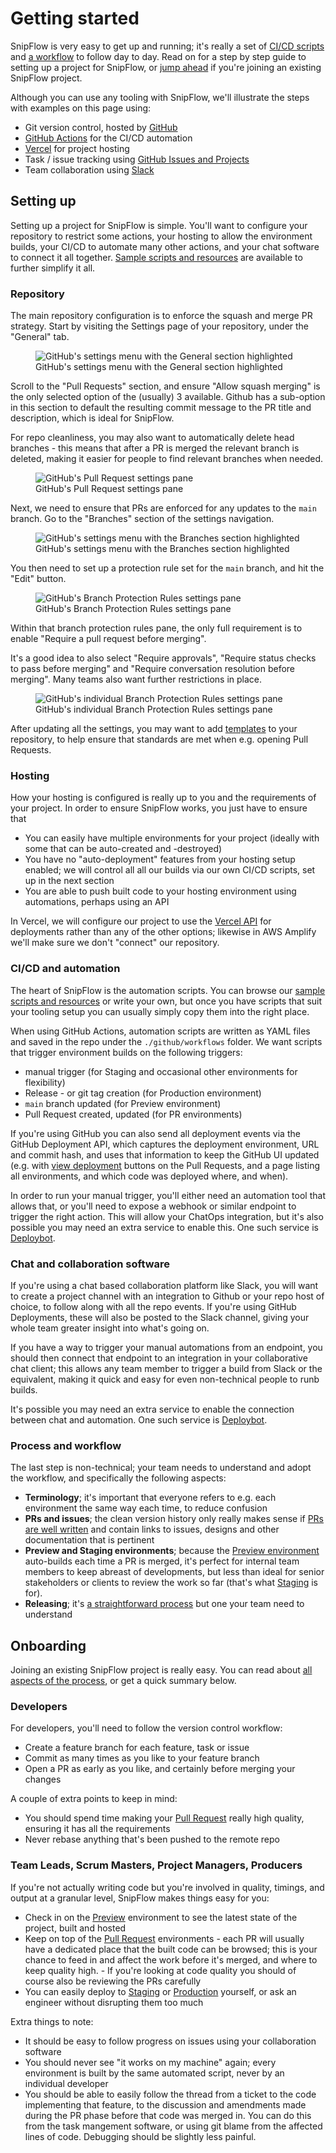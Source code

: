# Getting started

SnipFlow is very easy to get up and running; it's really a set of [CI/CD scripts](./resources.md#cicd-scripts) and [a workflow](./how-it-works.md) to follow day to day. Read on for a step by step guide to setting up a project for SnipFlow, or [jump ahead](#onboarding) if you're joining an existing SnipFlow project.

Although you can use any tooling with SnipFlow, we'll illustrate the steps with examples on this page using:

- Git version control, hosted by [GitHub](https://github.com)
- [GitHub Actions](https://github.com/features/actions) for the CI/CD automation
- [Vercel](https://vercel.com) for project hosting
- Task / issue tracking using [GitHub Issues and Projects](https://github.com/features/issues)
- Team collaboration using [Slack](https://slack.com/)

## Setting up

Setting up a project for SnipFlow is simple. You'll want to configure your repository to restrict some actions, your hosting to allow the environment builds, your CI/CD to automate many other actions, and your chat software to connect it all together. [Sample scripts and resources](./resources.md) are available to further simplify it all.

### Repository

The main repository configuration is to enforce the squash and merge PR strategy. Start by visiting the Settings page of your repository, under the "General" tab.

<figure>
    <img src="./assets/images/gh-settings-nav-general-dark.png" alt="GitHub's settings menu with the General section highlighted" class="narrow" />
    <figcaption>GitHub's settings menu with the General section highlighted</figcaption>
</figure>

Scroll to the "Pull Requests" section, and ensure "Allow squash merging" is the only selected option of the (usually) 3 available. Github has a sub-option in this section to default the resulting commit message to the PR title and description, which is ideal for SnipFlow.

For repo cleanliness, you may also want to automatically delete head branches - this means that after a PR is merged the relevant branch is deleted, making it easier for people to find relevant branches when needed.

<figure>
    <img src="./assets/images/gh-settings-prs-dark.png" alt="GitHub's Pull Request settings pane" />
    <figcaption>GitHub's Pull Request settings pane</figcaption>
</figure>

Next, we need to ensure that PRs are enforced for any updates to the `main` branch. Go to the "Branches" section of the settings navigation.

<figure>
    <img src="./assets/images/gh-settings-nav-branches-dark.png" alt="GitHub's settings menu with the Branches section highlighted" class="narrow" />
    <figcaption>GitHub's settings menu with the Branches section highlighted</figcaption>
</figure>

You then need to set up a protection rule set for the `main` branch, and hit the "Edit" button.

<figure>
    <img src="./assets/images/gh-settings-branchprotectionrules-dark.png" alt="GitHub's Branch Protection Rules settings pane" />
    <figcaption>GitHub's Branch Protection Rules settings pane</figcaption>
</figure>

Within that branch protection rules pane, the only full requirement is to enable "Require a pull request before merging".

It's a good idea to also select "Require approvals", "Require status checks to pass before merging" and "Require conversation resolution before merging". Many teams also want further restrictions in place.

<figure>
    <img src="./assets/images/gh-settings-branchprotectionrules-detail-dark.png" alt="GitHub's individual Branch Protection Rules settings pane" />
    <figcaption>GitHub's individual Branch Protection Rules settings pane</figcaption>
</figure>

After updating all the settings, you may want to add [templates](./resources.md#samples-and-resources) to your repository, to help ensure that standards are met when e.g. opening Pull Requests.

### Hosting

How your hosting is configured is really up to you and the requirements of your project. In order to ensure SnipFlow works, you just have to ensure that

- You can easily have multiple environments for your project (ideally with some that can be auto-created and -destroyed)
- You have no "auto-deployment" features from your hosting setup enabled; we will control all all our builds via our own CI/CD scripts, set up in the next section
- You are able to push built code to your hosting environment using automations, perhaps using an API

In Vercel, we will configure our project to use the [Vercel API](https://vercel.com/docs/rest-api#endpoints/deployments/create-a-new-deployment) for deployments rather than any of the other options; likewise in AWS Amplify we'll make sure we don't "connect" our repository.

### CI/CD and automation

The heart of SnipFlow is the automation scripts. You can browse our [sample scripts and resources](./resources.md) or write your own, but once you have scripts that suit your tooling setup you can usually simply copy them into the right place.

When using GitHub Actions, automation scripts are written as YAML files and saved in the repo under the `./github/workflows` folder. We want scripts that trigger environment builds on the following triggers:

- manual trigger (for Staging and occasional other environments for flexibility)
- Release - or git tag creation (for Production environment)
- `main` branch updated (for Preview environment)
- Pull Request created, updated (for PR environments)

If you're using GitHub you can also send all deployment events via the GitHub Deployment API, which captures the deployment environment, URL and commit hash, and uses that information to keep the GitHub UI updated (e.g. with [view deployment](https://github.com/marcelkornblum/snipflow/pull/16) buttons on the Pull Requests, and a page listing all environments, and which code was deployed where, and when).

In order to run your manual trigger, you'll either need an automation tool that allows that, or you'll need to expose a webhook or similar endpoint to trigger the right action. This will allow your ChatOps integration, but it's also possible you may need an extra service to enable this. One such service is [Deploybot](./resources.md#deploybot).

### Chat and collaboration software

If you're using a chat based collaboration platform like Slack, you will want to create a project channel with an integration to Github or your repo host of choice, to follow along with all the repo events. If you're using GitHub Deployments, these will also be posted to the Slack channel, giving your whole team greater insight into what's going on.

If you have a way to trigger your manual automations from an endpoint, you should then connect that endpoint to an integration in your collaborative chat client; this allows any team member to trigger a build from Slack or the equivalent, making it quick and easy for even non-technical people to runb builds.

It's possible you may need an extra service to enable the connection between chat and automation. One such service is [Deploybot](./resources.md#deploybot).

### Process and workflow

The last step is non-technical; your team needs to understand and adopt the workflow, and specifically the following aspects:

- **Terminology**; it's important that everyone refers to e.g. each environment the same way each time, to reduce confusion
- **PRs and issues**; the clean version history only really makes sense if [PRs are well written](./how-it-works.md#pull-requests) and contain links to issues, designs and other documentation that is pertinent
- **Preview and Staging environments**; because the [Preview environment](./how-it-works.md#preview) auto-builds each time a PR is merged, it's perfect for internal team members to keep abreast of developments, but less than ideal for senior stakeholders or clients to review the work so far (that's what [Staging](./how-it-works.md#staging) is for).
- **Releasing**; it's [a straightforward process](./how-it-works.md#releasing) but one your team need to understand

## Onboarding

Joining an existing SnipFlow project is really easy. You can read about [all aspects of the process](./how-it-works.md), or get a quick summary below.

### Developers

For developers, you'll need to follow the version control workflow:

- Create a feature branch for each feature, task or issue
- Commit as many times as you like to your feature branch
- Open a PR as early as you like, and certainly before merging your changes

A couple of extra points to keep in mind:

- You should spend time making your [Pull Request](./how-it-works.md#pull-requests) really high quality, ensuring it has all the requirements
- Never rebase anything that's been pushed to the remote repo

### Team Leads, Scrum Masters, Project Managers, Producers

If you're not actually writing code but you're involved in quality, timings, and output at a granular level, SnipFlow makes things easy for you:

- Check in on the [Preview](./how-it-works.md#preview) environment to see the latest state of the project, built and hosted
- Keep on top of the [Pull Request](./how-it-works.md#pr) environments - each PR will usually have a dedicated place that the built code can be browsed; this is your chance to feed in and affect the work before it's merged, and where to keep quality high. - If you're looking at code quality you should of course also be reviewing the PRs carefully
- You can easily deploy to [Staging](./how-it-works.md#staging) or [Production](./how-it-works.md#production) yourself, or ask an engineer without disrupting them too much

Extra things to note:

- It should be easy to follow progress on issues using your collaboration software
- You should never see "it works on my machine" again; every environment is built by the same automated script, never by an individual developer
- You should be able to easily follow the thread from a ticket to the code implementing that feature, to the discussion and amendments made during the PR phase before that code was merged in. You can do this from the task mangement software, or using git blame from the affected lines of code. Debugging should be slightly less painful.
